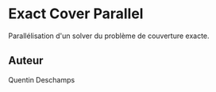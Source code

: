 # Exact Cover Parallel

Parallélisation d'un solver du problème de couverture exacte.

## Auteur

Quentin Deschamps
